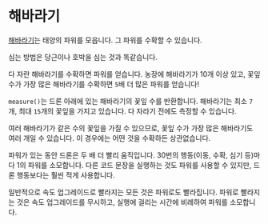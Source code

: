 # 해바라기
[해바라기](objects/sunflower)는 태양의 파워를 모읍니다. 그 파워를 수확할 수 있습니다. 

심는 방법은 당근이나 호박을 심는 것과 똑같습니다. 

다 자란 해바라기를 수확하면 파워를 얻습니다.
농장에 해바라기가 10개 이상 있고, 꽃잎 수가 가장 많은 해바라기를 수확하면 `5`배 더 많은 파워를 얻습니다!

`measure()`는 드론 아래에 있는 해바라기의 꽃잎 수를 반환합니다.
해바라기는 최소 `7`개, 최대 `15`개의 꽃잎을 가지고 있습니다.
다 자라기 전에도 측정할 수 있습니다.

여러 해바라기가 같은 수의 꽃잎을 가질 수 있으므로, 꽃잎 수가 가장 많은 해바라기도 여러 개일 수 있습니다. 이 경우에는 어떤 것을 수확하든 상관없습니다.

파워가 있는 동안 드론은 두 배 더 빨리 움직입니다. 
30번의 행동(이동, 수확, 심기 등)마다 1의 파워를 소모합니다.
다른 코드 문장을 실행하는 것도 파워를 사용할 수 있지만, 드론 행동보다는 훨씬 적게 사용합니다.

일반적으로 속도 업그레이드로 빨라지는 모든 것은 파워로도 빨라집니다.
파워로 빨라지는 것은 속도 업그레이드를 무시하고, 실행에 걸리는 시간에 비례하여 파워를 소모합니다.
